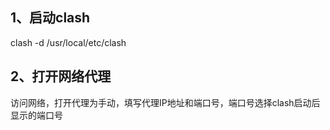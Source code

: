 ## 1、启动clash
clash -d /usr/local/etc/clash

## 2、打开网络代理
访问网络，打开代理为手动，填写代理IP地址和端口号，端口号选择clash启动后显示的端口号
